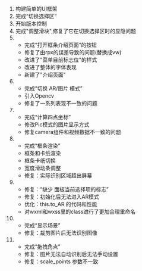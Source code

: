 1. 构建简单的UI框架
2. 完成“切换选择区”
3. 开始版本控制
4. 完成"调整滑块",修复了它在切换选择区时的显隐问题
5.  - 完成“打开框条介绍页面”的按钮
    - 修复了由rpx的误差导致的问题(替换成vw)
    - 改进了"菜单目前标志位"的样式
    - 改进了整体的字体表现
    - 新建了"介绍页面"
6.  - 完成“切换 AR/图片 模式”
    - 引入Opencv
    - 修复了一系列表现不一致的问题
7.  - 完成“计算四点坐标”
    - 修改Pic模式的图片显示方式
    - 修复camera组件和视频数据不一致的问题
8.  - 完成“框条渲染”
    - 框条和卡纸渲染
    - 框条卡纸切换
    - 宽度滑动条调整
    - 修复：实际识别区域超出屏幕
9.  - 修复：“缺少 面板当前选择项的标志”
    - 修复：初始化后无法进入AR模式
    - 优化：this.to_AR 的代码和性能
    - 对wxml和wxss里的class进行了更加合理重命名
10. - 完成“显示场景”
    - 修复：裁剪图片后无法识别图像
11. - 完成“拖拽角点”
    - 修复：图片无法自动识别后无法手动设置
    - 修复：scale_points 参数不一致